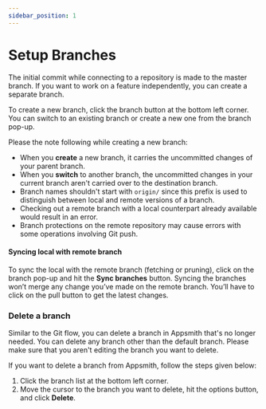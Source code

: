```yaml
---
sidebar_position: 1
---
```

# Setup Branches

The initial commit while connecting to a repository is made to the master branch. If you want to work on a feature independently, you can create a separate branch.

To create a new branch, click the branch button at the bottom left corner. You can switch to an existing branch or create a new one from the branch pop-up.

Please the note following while creating a new branch:

* When you **create** a new branch, it carries the uncommitted changes of your parent branch. 
* When you **switch** to another branch, the uncommitted changes in your current branch aren't carried over to the destination branch.
* Branch names shouldn't start with `origin/` since this prefix is used to distinguish between local and remote versions of a branch.
* Checking out a remote branch with a local counterpart already available would result in an error.
* Branch protections on the remote repository may cause errors with some operations involving Git push.

#### Syncing local with remote branch

To sync the local with the remote branch (fetching or pruning), click on the branch pop-up and hit the **Sync branches** button. Syncing the branches won’t merge any change you’ve made on the remote branch. You’ll have to click on the pull button to get the latest changes.

### Delete a branch

Similar to the Git flow, you can delete a branch in Appsmith that's no longer needed. You can delete any branch other than the default branch. Please make sure that you aren't editing the branch you want to delete.


If you want to delete a branch from Appsmith, follow the steps given below:

1. Click the branch list at the bottom left corner.
2. Move the cursor to the branch you want to delete, hit the options button, and click **Delete**.
